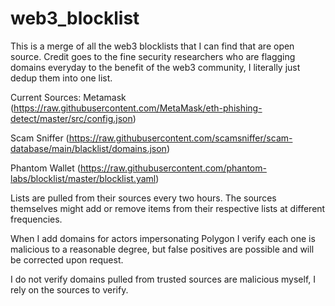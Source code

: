 # web3_blocklist
This is a merge of all the web3 blocklists that I can find that are open source. Credit goes to the fine security researchers who are flagging domains everyday to the benefit of the web3 community, I literally just dedup them into one list.

Current Sources:
Metamask
(https://raw.githubusercontent.com/MetaMask/eth-phishing-detect/master/src/config.json)

Scam Sniffer
(https://raw.githubusercontent.com/scamsniffer/scam-database/main/blacklist/domains.json)

Phantom Wallet
(https://raw.githubusercontent.com/phantom-labs/blocklist/master/blocklist.yaml)

Lists are pulled from their sources every two hours. The sources themselves might add or remove items from their respective lists at different frequencies.

When I add domains for actors impersonating Polygon I verify each one is malicious to a reasonable degree, but false positives are possible and will be corrected upon request.

I do not verify domains pulled from trusted sources are malicious myself, I rely on the sources to verify.

